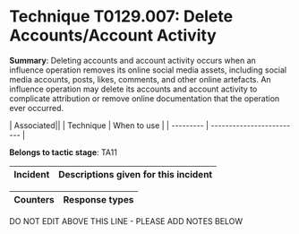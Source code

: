 # Technique T0129.007: Delete Accounts/Account Activity

**Summary**: Deleting accounts and account activity occurs when an influence operation removes its online social media assets, including social media accounts, posts, likes, comments, and other online artefacts. An influence operation may delete its accounts and account activity to complicate attribution or remove online documentation that the operation ever occurred.


| Associated||
| Technique | When to use |
| --------- | ------------------------- |


**Belongs to tactic stage**: TA11


| Incident | Descriptions given for this incident |
| -------- | -------------------- |



| Counters | Response types |
| -------- | -------------- |


DO NOT EDIT ABOVE THIS LINE - PLEASE ADD NOTES BELOW